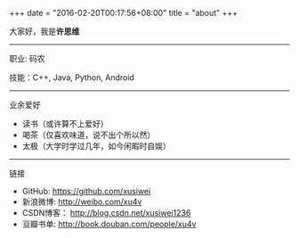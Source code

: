+++
date = "2016-02-20T00:17:56+08:00"
title = "about"
+++

大家好，我是**许思维**

----

职业: 码农

技能：C++, Java, Python, Android

----

业余爱好

* 读书（或许算不上爱好）
* 喝茶（仅喜欢味道，说不出个所以然）
* 太极（大学时学过几年，如今闲暇时自娱）

----

链接

* GitHub: https://github.com/xusiwei
* 新浪微博: http://weibo.com/xu4v
* CSDN博客： http://blog.csdn.net/xusiwei1236
* 豆瓣书单: http://book.douban.com/people/xu4v


